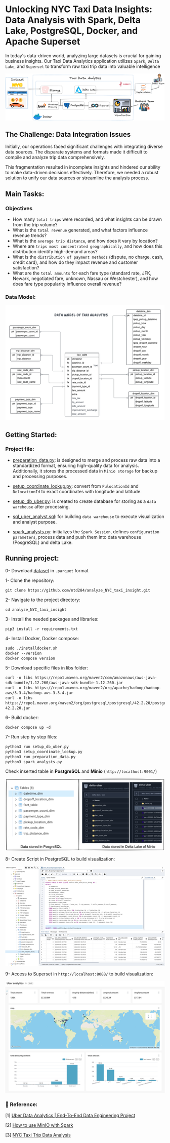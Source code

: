 # Unlocking NYC Taxi Data Insights: Data Analysis with Spark, Delta Lake, PostgreSQL, Docker, and Apache Superset

In today's data-driven world, analyzing large datasets is crucial for gaining business insights. Our Taxi Data Analytics application utilizes `Spark`, `Delta Lake`, and `Superset` to transform raw taxi trip data into valuable intelligence

<p align="center">
  <img src="images/background.png" alt="Wallpaper">
</p>

## The Challenge: Data Integration Issues

Initially, our operations faced significant challenges with integrating diverse data sources. The disparate systems and formats made it difficult to compile and analyze trip data comprehensively.

This fragmentation resulted in incomplete insights and hindered our ability to make data-driven decisions effectively. Therefore, we needed a robust solution to unify our data sources or streamline the analysis process.

## Main Tasks:

### Objectives

- How many `total trips` were recorded, and what insights can be drawn from the trip volume?
- What is the `total revenue` generated, and what factors influence revenue trends?
- What is the `average trip distance`, and how does it vary by location?
- Where are `trips most concentrated geographically`, and how does this distribution identify high-demand areas?
- What is the `distribution of payment methods` (dispute, no charge, cash, credit card), and how do they impact revenue and customer satisfaction?
- What are the `total amounts` for each fare type (standard rate, JFK, Newark, negotiated fare, unknown, Nassau or Westchester), and how does fare type popularity influence overall revenue?

### Data Model:

<p align="center">
  <img src="images/data_model.png" alt="Wallpaper">
</p>

## Getting Started:

### Project file:

- [preparation_data.py](preparation_data.py):  is designed to merge and process raw data into a standardized format, ensuring high-quality data for analysis. Additionally, it stores the processed data in `Minio storage` for backup and processing purposes.

- [setup_coordinate_lookup.py](setup_coordinate_lookup.py): convert from `PulocationId` and `DolocationId` to exact coordinates with longitude and latitude.

- [setup_db_uber.py](setup_db_uber.py): is created to create database for storing as a `data warehouse` after processing.

- [sql_uber_analyst.sql](sql_uber_analyst.sql): for building `data warehouse` to execute visualization and analyst purpose. 

- [spark_analysts.py](spark_analysts.py): initializes the `Spark Session`, defines `configuration parameters`, process data and push them into data warehouse (PosgreSQL) and delta Lake.
 
## Running project:

0- Download [dataset](https://www.nyc.gov/site/tlc/about/tlc-trip-record-data.page) in `.parquet` format

1- Clone the repository:

```
git clone https://github.com/ntd284/analyze_NYC_taxi_insight.git
```

2- Navigate to the project directory:

```
cd analyze_NYC_taxi_insight
```

3- Install the needed packages and libraries:

```
pip3 install -r requirements.txt
```

4- Install Docker, Docker compose:

```
sudo ./installdocker.sh
docker --version
docker compose version
```

5- Download specific files in libs folder:

```
curl -o libs https://repo1.maven.org/maven2/com/amazonaws/aws-java-sdk-bundle/1.12.260/aws-java-sdk-bundle-1.12.260.jar
curl -o libs https://repo1.maven.org/maven2/org/apache/hadoop/hadoop-aws/3.3.4/hadoop-aws-3.3.4.jar
curl -o libs https://repo1.maven.org/maven2/org/postgresql/postgresql/42.2.20/postgresql-42.2.20.jar
```

6- Build docker:

```
docker compose up -d
```

7- Run step by step files:

```
python3 run setup_db_uber.py
python3 setup_coordinate_lookup.py
python3 run preparation_data.py
python3 spark_analysts.py
```

Check inserted table in <b>PostgreSQL</b> and <b>Minio</b> (`http://localhost:9001/`)
<p align="center">
  <img src="images/posgresql_deltalake.png" alt="Wallpaper">
</p>

8- Create Script in PostgreSQL to build visualization:

<p align="center">
  <img src="images/postgresql_sql.png" alt="Wallpaper">
</p>

9- Access to Superset in `http://localhost:8088/` to build visualization:

<p align="center">
  <img src="images/visualization.jpg" alt="Wallpaper">
</p>

### 🔑 Reference:
[1] [Uber Data Analytics | End-To-End Data Engineering Project](https://www.youtube.com/watch?v=WpQECq5Hx9g)

[2] [How to use MinIO with Spark](https://medium.com/@abdullahdurrani/working-with-minio-and-spark-8b4729daec6e)

[3] [NYC Taxi Trip Data Analysis](https://medium.com/@muhammadaris10/nyc-taxi-trip-data-analysis-45ecfdcb6f91)